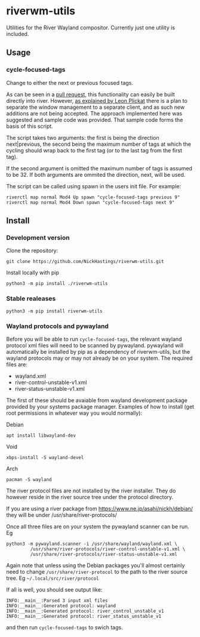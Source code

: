 # riverwm-utils
Utilities for the River Wayland compositor. Currently just one utility is included.

## Usage

### cycle-focused-tags

Change to either the next or previous focused tags.

As can be seen in a [pull
request](https://github.com/riverwm/river/pull/506), this
functionality can easily be built directly into river. However, [as
explained by Leon
Plickat](https://github.com/riverwm/river/pull/506#issuecomment-1008021752)
there is a plan to separate the window management to a separate
client, and as such new additions are not being accepted. The
approach implemented here was suggested and sample code was
provided. That sample code forms the basis of this script.

The script takes two arguments: the first is being the direction
next|previous, the second being the maximum number of tags at which
the cycling should wrap back to the first tag (or to the last tag from
the first tag). 

If the second argument is omitted the maximum number of tags is
assumed to be 32.  If both arguments are ommited the direction,
next, will be used.

The script can be called using spawn in the users init file. For example:
```
riverctl map normal Mod4 Up spawn "cycle-focused-tags previous 9"
riverctl map normal Mod4 Down spawn "cycle-focused-tags next 9"
```


## Install

### Development version
Clone the repository:
```
git clone https://github.com/NickHastings/riverwm-utils.git
```
Install locally with pip
```
python3 -m pip install ./riverwm-utils
```
### Stable realeases
```
python3 -m pip install riverwm-utils
```

### Wayland protocols and pywayland
Before you will be able to run `cycle-focused-tags`, the relevant
wayland protocol xml files will need to be scanned by
pywayland. pywayland will automatically be installed by pip as a
dependency of riverwm-utils, but the wayland protocols may or may not
already be on your system. The required files are:
- wayland.xml
- river-control-unstable-v1.xml
- river-status-unstable-v1.xml

The first of these should be avaiable from wayland development package
provided by your systems package manager. Examples of how to install
(get root permissions in whatever way you would normally):

Debian
```
apt install libwayland-dev
```
Void
```
xbps-install -S wayland-devel
```
Arch
```
pacman -S wayland
```

The river protocol files are not installed by the river
installer. They do however reside in the river source tree under the
protocol directory.

If you are using a river package from https://www.ne.jp/asahi/nickh/debian/
they will be under /usr/share/river-protocols/

Once all three files are on your system the pywayland scanner can be run. Eg
```
python3 -m pywayland.scanner -i /usr/share/wayland/wayland.xml \
         /usr/share/river-protocols/river-control-unstable-v1.xml \
         /usr/share/river-protocols/river-status-unstable-v1.xml
```

Again note that unless using the Debian packages you'll almost
certainly need to change `/usr/share/river-protocol` to the path to
the river source tree. Eg `~/.local/src/river/protocol`

If all is well, you should see output like:
```
INFO:__main__:Parsed 3 input xml files
INFO:__main__:Generated protocol: wayland
INFO:__main__:Generated protocol: river_control_unstable_v1
INFO:__main__:Generated protocol: river_status_unstable_v1
```
and then run `cycle-focused-tags` to swich tags.

